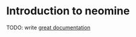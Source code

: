 # Introduction to neomine

TODO: write [great documentation](http://jacobian.org/writing/what-to-write/)
